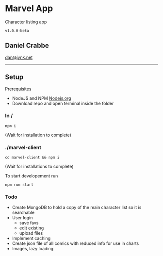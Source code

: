 # Marvel App
Character listing app 

`v1.0.0-beta`

## Daniel Crabbe
dan@jynk.net

---

## Setup
Prerequisites 
 - NodeJS and NPM [Nodejs.org](https://nodejs.org/en/download/)
 - Download repo and open terminal inside the folder

### In /
`npm i`

(Wait for installation to complete)

### ./marvel-client
`cd marvel-client && npm i`

(Wait for installations to complete)

To start developement run

`npm run start`


### Todo
- Create MongoDB to hold a copy of the main character list so it is searchable
- User login
  - save favs
  - edit existing
  - upload files
- Implement caching
- Create json file of all comics with reduced info for use in charts
- Images, lazy loading